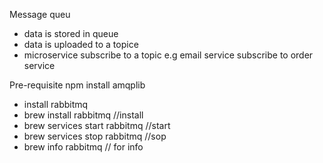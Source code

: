 Message queu

- data is stored in queue
- data is uploaded to a topice
- microservice subscribe to a topic e.g email service subscribe to order service

Pre-requisite
npm install amqplib

- install rabbitmq
- brew install rabbitmq //install
- brew services start rabbitmq //start
- brew services stop rabbitmq //sop
- brew info rabbitmq // for info
